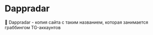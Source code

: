 # Dappradar
🎰 Dappradar - копия сайта с таким названием, которая занимается граббингом TG-аккаунтов
